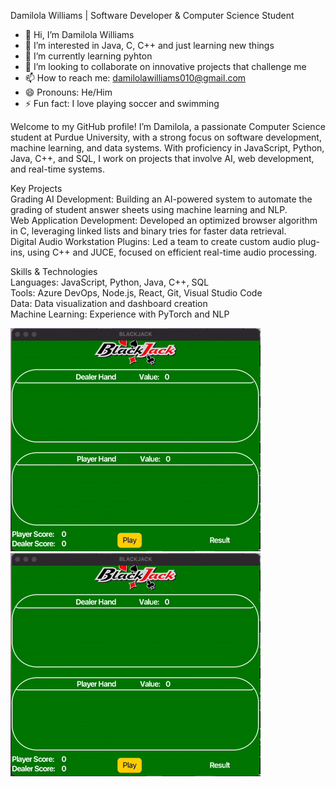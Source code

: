 Damilola Williams | Software Developer & Computer Science Student<br>

- 👋 Hi, I’m Damilola Williams
- 👀 I’m interested in Java, C, C++ and just learning new things
- 🌱 I’m currently learning pyhton
- 💞️ I’m looking to collaborate on innovative projects that challenge me
- 📫 How to reach me: damilolawilliams010@gmail.com
- 😄 Pronouns: He/Him
- ⚡ Fun fact: I love playing soccer and swimming

Welcome to my GitHub profile! I’m Damilola, a passionate Computer Science student at Purdue University, with a strong focus on software development, machine learning, and data systems. With proficiency in JavaScript, Python, Java, C++, and SQL, I work on projects that involve AI, web development, and real-time systems.

Key Projects<br>
Grading AI Development: Building an AI-powered system to automate the grading of student answer sheets using machine learning and NLP.<br>
Web Application Development: Developed an optimized browser algorithm in C, leveraging linked lists and binary tries for faster data retrieval.<br>
Digital Audio Workstation Plugins: Led a team to create custom audio plug-ins, using C++ and JUCE, focused on efficient real-time audio processing.<br>

Skills & Technologies<br>
Languages: JavaScript, Python, Java, C++, SQL<br>
Tools: Azure DevOps, Node.js, React, Git, Visual Studio Code<br>
Data: Data visualization and dashboard creation<br>
Machine Learning: Experience with PyTorch and NLP

![Demo](demo.gif) ![Demo](demo.gif)
<!---
DamilolaWilliams1/DamilolaWilliams1 is a ✨ special ✨ repository because its `README.md` (this file) appears on your GitHub profile.
You can click the Preview link to take a look at your changes.
--->
